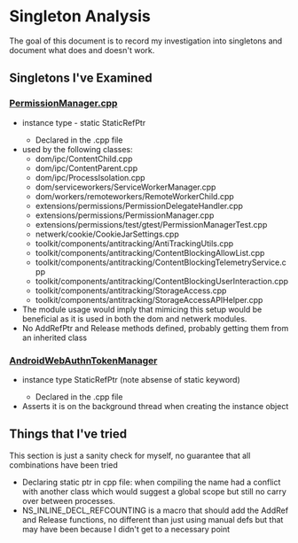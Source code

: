 # Singleton Analysis
The goal of this document is to record my investigation into singletons and document what does and doesn't work.

## Singletons I've Examined
### [PermissionManager.cpp](extensions/permissions/PermissionManager.cpp)
- instance type - static StaticRefPtr<PermissionManager>
  - Declared in the .cpp file
- used by the following classes: 
  - dom/ipc/ContentChild.cpp
  - dom/ipc/ContentParent.cpp
  - dom/ipc/ProcessIsolation.cpp
  - dom/serviceworkers/ServiceWorkerManager.cpp
  - dom/workers/remoteworkers/RemoteWorkerChild.cpp
  - extensions/permissions/PermissionDelegateHandler.cpp
  - extensions/permissions/PermissionManager.cpp
  - extensions/permissions/test/gtest/PermissionManagerTest.cpp
  - netwerk/cookie/CookieJarSettings.cpp
  - toolkit/components/antitracking/AntiTrackingUtils.cpp
  - toolkit/components/antitracking/ContentBlockingAllowList.cpp
  - toolkit/components/antitracking/ContentBlockingTelemetryService.cpp
  - toolkit/components/antitracking/ContentBlockingUserInteraction.cpp
  - toolkit/components/antitracking/StorageAccess.cpp
  - toolkit/components/antitracking/StorageAccessAPIHelper.cpp
- The module usage would imply that mimicing this setup would be beneficial as it is used in both the dom and netwerk modules.
- No AddRefPtr and Release methods defined, probably getting them from an inherited class

### [AndroidWebAuthnTokenManager](dom/webauthn/AndroidWebAuthnTokenManager.cpp)
- instance type StaticRefPtr<AndroidWebAuthnTokenManager> (note absense of static keyword)
  - Declared in the .cpp file
- Asserts it is on the background thread when creating the instance object


## Things that I've tried

This section is just a sanity check for myself, no guarantee that all combinations have been tried

- Declaring static ptr in cpp file: when compiling the name had a conflict with another class which would suggest a global scope but still no carry over between processes.
- NS_INLINE_DECL_REFCOUNTING is a macro that should add the AddRef and Release functions, no different than just using manual defs but that may have been because I didn't get to a necessary point